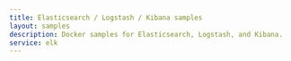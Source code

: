 ```yaml
---
title: Elasticsearch / Logstash / Kibana samples
layout: samples
description: Docker samples for Elasticsearch, Logstash, and Kibana.
service: elk
---
```


